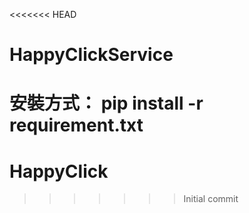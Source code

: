 <<<<<<< HEAD
# HappyClickService
安裝方式： pip install -r requirement.txt
=======
# HappyClick
>>>>>>> Initial commit

